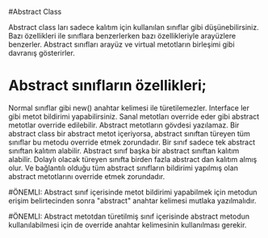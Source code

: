 #Abstract Class


Abstract class ları sadece kalıtım için kullanılan sınıflar gibi düşünebilirsiniz. Bazı özellikleri ile sınıflara benzerlerken bazı özellikleriyle arayüzlere benzerler. Abstract sınıfları arayüz ve virtual metotların birleşimi gibi davranış gösterirler.



# Abstract sınıfların özellikleri;



Normal sınıflar gibi new() anahtar kelimesi ile türetilemezler.
Interface ler gibi metot bildirimi yapabilirsiniz.
Sanal metotları override eder gibi abstract metotlar override edilebilir.
Abstract metotların gövdesi yazılamaz.
Bir abstract class bir abstract metot içeriyorsa, abstract sınıftan türeyen tüm sınıflar bu metodu override etmek zorundadır.
Bir sınıf sadece tek abstract sınıftan kalıtım alabilir.
Abstract sınıf başka bir abstract sınıftan kalıtım alabilir. Dolaylı olacak türeyen sınıfta birden fazla abstract dan kalıtım almış olur. Ve bağlantılı olduğu tüm abstract sınıfların bildirimi yapılmış olan abstract metotlarını override etmek zorundadır.


#ÖNEMLI: Abstract sınıf içerisinde metot bildirimi yapabilmek için metodun erişim belirtecinden sonra "abstract" anahtar kelimesi mutlaka yazılmalıdır.



#ÖNEMLI: Abstract metotdan türetilmiş sınıf içerisinde abstract metodun kullanılabilmesi için de override anahtar kelimesinin kullanılması gerekir.
